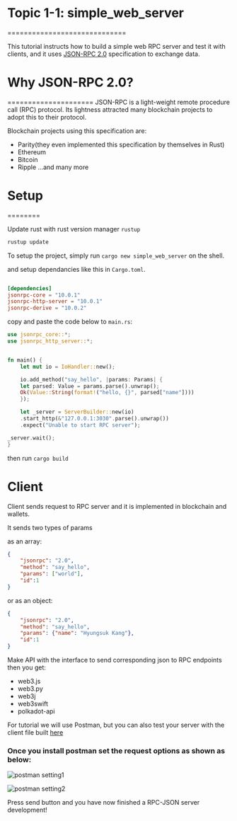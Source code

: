 
# Topic 1-1: simple_web_server
=============================

This tutorial instructs how to build a simple web RPC server and test it with clients, and it uses [JSON-RPC 2.0](https://www.jsonrpc.org/specification) specification to exchange data.

# Why JSON-RPC 2.0?
=====================
JSON-RPC is a light-weight remote procedure call (RPC) protocol. Its lightness attracted many blockchain projects to adopt this to their protocol.

Blockchain projects using this specification are:
- Parity(they even implemented this specification by themselves in Rust)
- Ethereum
- Bitcoin
- Ripple
...and many more

# Setup
========

Update rust with rust version manager `rustup`
```bash
rustup update
```

To setup the project, simply run `cargo new simple_web_server` on the shell.

and setup dependancies like this in `Cargo.toml`.

```toml

[dependencies]
jsonrpc-core = "10.0.1"
jsonrpc-http-server = "10.0.1"
jsonrpc-derive = "10.0.2"

```

copy and paste the code below to `main.rs`:

```rust
use jsonrpc_core::*;
use jsonrpc_http_server::*;


fn main() {
    let mut io = IoHandler::new();

    io.add_method("say_hello", |params: Params| {
	let parsed: Value = params.parse().unwrap();
	Ok(Value::String(format!("hello, {}", parsed["name"])))
    });

    let _server = ServerBuilder::new(io)
    .start_http(&"127.0.0.1:3030".parse().unwrap())
    .expect("Unable to start RPC server");

_server.wait();
}
```

then run `cargo build`


# Client

Client sends request to RPC server and it is implemented in blockchain and wallets.

It sends two types of params


as an array:
```json
{
	"jsonrpc": "2.0",
	"method": "say_hello",
	"params": ["world"],
	"id":1
}
```

or as an object:
```json
{
	"jsonrpc": "2.0",
	"method": "say_hello",
	"params": {"name": "Hyungsuk Kang"},
	"id":1
}
```

Make API with the interface to send corresponding json to RPC endpoints then you get:
- web3.js
- web3.py
- web3j
- web3swift
- polkadot-api

For tutorial we will use Postman, but you can also test your server with the client file built [here](./client/client.py)

### Once you install postman set the request options as shown as below:
![postman setting1](https://i.imgur.com/VeuI1Ip.png)

![postman setting2](https://i.imgur.com/qvXnAtA.png)


Press send button and you have now finished a RPC-JSON server development!



